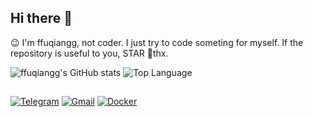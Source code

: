 ## Hi there 👋
😉 I'm ffuqiangg, not coder. I just try to code someting for myself. If the repository is useful to you, STAR 🙏thx.

![ffuqiangg's GitHub stats](https://github-readme-stats.vercel.app/api?username=ffuqiangg&show_icons=true&card_width=370&line_height=27&hide_title=true)
![Top Language](https://github-readme-stats.vercel.app/api/top-langs/?username=ffuqiangg&hide=html,&hide_border=false&hide_title=true)

##  
[![Telegram](https://img.shields.io/badge/-Telegram-413f42?style=flat&logo=telegram&logoColor=white)](https://t.me/ffuqiangg)
[![Gmail](https://img.shields.io/badge/-Gmail-red?style=flat&logo=gmail&logoColor=white)](mailto:ffuqiangg@gmail.com)
[![Docker](https://img.shields.io/badge/-Docker-informational?style=flat&logo=docker&logoColor=white)](https://hub.docker.com/u/ffuqiangg)
